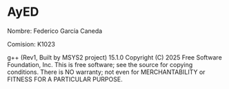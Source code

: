 # AyED

Nombre: Federico García Caneda

Comision: K1023

g++ (Rev1, Built by MSYS2 project) 15.1.0
Copyright (C) 2025 Free Software Foundation, Inc.
This is free software; see the source for copying conditions.  There is NO
warranty; not even for MERCHANTABILITY or FITNESS FOR A PARTICULAR PURPOSE.